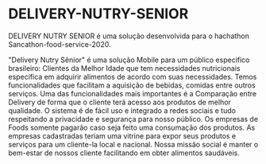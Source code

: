 # DELIVERY-NUTRY-SENIOR

DELIVERY NUTRY SENIOR é uma solução desenvolvida para o hachathon  Sancathon-food-service-2020. 

"Delivery Nutry Sênior" é uma solução Mobile para um público especifico brasileiro: Clientes da Melhor Idade que tem necessidades nutricionais específica em adquirir alimentos de acordo com suas necessidades. Temos funcionalidades que facilitam a aquisição de bebidas, comidas entre outros serviços. Uma das funcionalidades mais importantes é a Comparação entre Delivery de forma que o cliente terá acesso aos produtos de melhor qualidade. O sistema é de fácil uso e integrado a redes sociais e tudo respeitando a privacidade e segurança para nosso público. Os empresas de Foods somente pagarão caso seja feito uma consumação dos produtos. As empresas cadastradas teriam uma vitrine para expor seus produtos e serviços para um cliente-la local e nacional. Nossa missão social é manter o bem-estar de nossos cliente facilitando em obter alimentos saudáveis.

